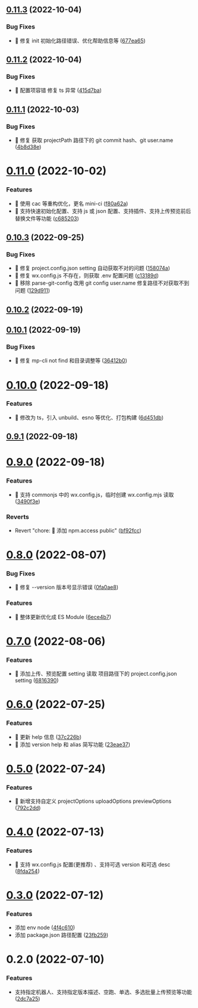

## [0.11.3](https://github.com/lxchuan12/mini-ci/compare/0.11.2...0.11.3) (2022-10-04)


### Bug Fixes

* 🐛 修复 init 初始化路径错误、优化帮助信息等 ([677ea65](https://github.com/lxchuan12/mini-ci/commit/677ea65ec6128d457b67ac2d4c015faa632180eb))

## [0.11.2](https://github.com/lxchuan12/mini-ci/compare/0.11.1...0.11.2) (2022-10-04)


### Bug Fixes

* 🐛 配置项容错 修复 ts 异常 ([415d7ba](https://github.com/lxchuan12/mini-ci/commit/415d7bada60c145f31e83b0d4be9c63ac5589177))

## [0.11.1](https://github.com/lxchuan12/mini-ci/compare/0.11.0...0.11.1) (2022-10-03)


### Bug Fixes

* 🐛 修复 获取 projectPath 路径下的 git commit hash、git user.name ([4b8d38e](https://github.com/lxchuan12/mini-ci/commit/4b8d38e8b812886e8b9d0531a701c389fa0dfa5f))

# [0.11.0](https://github.com/lxchuan12/mini-ci/compare/0.10.3...0.11.0) (2022-10-02)


### Features

* 🎸 使用 cac 等重构优化，更名 mini-ci ([f80a62a](https://github.com/lxchuan12/mini-ci/commit/f80a62a4b329f94f494aa68168e5db91af05f6e2))
* 🎸 支持快速初始化配置、支持 js 或 json 配置、支持插件、支持上传预览前后替换文件等功能 ([c685203](https://github.com/lxchuan12/mini-ci/commit/c685203dca4fa1fac0181edf5020c9dee6ef4136))

## [0.10.3](https://github.com/lxchuan12/mp-cli/compare/0.10.2...0.10.3) (2022-09-25)


### Bug Fixes

* 🐛 修复 project.config.json setting 自动获取不对的问题 ([158074a](https://github.com/lxchuan12/mp-cli/commit/158074a131facd4dc6662851accb6ad1303046d3))
* 🐛 修复 wx.config.js 不存在，则获取 .env 配置问题 ([c13189d](https://github.com/lxchuan12/mp-cli/commit/c13189dca9d809d5cfc11a82b3b64e5997419923))
* 🐛 移除 parse-git-config 改用 git config user.name 修复路径不对获取不到问题 ([129d911](https://github.com/lxchuan12/mp-cli/commit/129d911945b2bd9f24d1c08af4fee7d1b02b0b72))

## [0.10.2](https://github.com/lxchuan12/mp-cli/compare/0.10.1...0.10.2) (2022-09-19)

## [0.10.1](https://github.com/lxchuan12/mp-cli/compare/0.10.0...0.10.1) (2022-09-19)


### Bug Fixes

* 🐛 修复 mp-cli not find 和目录调整等 ([36412b0](https://github.com/lxchuan12/mp-cli/commit/36412b0ca06d80bdc2be21d2463e2980fed9baa1))

# [0.10.0](https://github.com/lxchuan12/mp-cli/compare/0.9.1...0.10.0) (2022-09-18)


### Features

* 🎸 修改为 ts，引入 unbuild、esno 等优化、打包构建 ([6d451db](https://github.com/lxchuan12/mp-cli/commit/6d451dbcdae603f4fe819e854285f7734b7d32d5))

## [0.9.1](https://github.com/lxchuan12/mp-cli/compare/0.9.0...0.9.1) (2022-09-18)

# [0.9.0](https://github.com/lxchuan12/mp-cli/compare/0.8.0...0.9.0) (2022-09-18)


### Features

* 🎸 支持 commonjs 中的 wx.config.js，临时创建 wx.config.mjs 读取 ([3490f3e](https://github.com/lxchuan12/mp-cli/commit/3490f3e432d686a1fdaebbce56be21be5405d546))


### Reverts

* Revert "chore: 🤖 添加 npm.access public" ([bf92fcc](https://github.com/lxchuan12/mp-cli/commit/bf92fcc0a65e6ba9434f26b986edb951b8139cce))

# [0.8.0](https://github.com/lxchuan12/mp-cli/compare/0.7.0...0.8.0) (2022-08-07)


### Bug Fixes

* 🐛 修复 --version 版本号显示错误 ([0fa0ae8](https://github.com/lxchuan12/mp-cli/commit/0fa0ae8ec75b35f9a962f7909e1f24552fdd0494))


### Features

* 🎸 整体更新优化成 ES Module ([6ece4b7](https://github.com/lxchuan12/mp-cli/commit/6ece4b710eef6bee59a53fbc735d63342b74879c))

# [0.7.0](https://github.com/lxchuan12/mp-cli/compare/0.6.0...0.7.0) (2022-08-06)


### Features

* 🎸 添加上传、预览配置 setting 读取 项目路径下的 project.config.json setting ([6816390](https://github.com/lxchuan12/mp-cli/commit/6816390be34805595e9957796d03b67a7ec9be6f))

# [0.6.0](https://github.com/lxchuan12/mp-cli/compare/0.5.0...0.6.0) (2022-07-25)


### Features

* 🎸 更新 help 信息 ([37c226b](https://github.com/lxchuan12/mp-cli/commit/37c226b467bb06110b67baa87d0a0bcbe3ae319d))
* 🎸 添加 version help 和 alias 简写功能 ([23eae37](https://github.com/lxchuan12/mp-cli/commit/23eae37b8d6dab473222699a0c11049c22570b09))

# [0.5.0](https://github.com/lxchuan12/mp-cli/compare/0.4.0...0.5.0) (2022-07-24)


### Features

* 🎸 新增支持自定义 projectOptions uploadOptions previewOptions ([792c2dd](https://github.com/lxchuan12/mp-cli/commit/792c2ddcf336b361694b12a02d964025ee4c545a))

# [0.4.0](https://github.com/lxchuan12/mp-cli/compare/0.3.0...0.4.0) (2022-07-13)


### Features

* 🎸 支持 wx.config.js 配置(更推荐) 、支持可选 version 和可选 desc ([8fda254](https://github.com/lxchuan12/mp-cli/commit/8fda254d38c50979d3222d3a82ed292dedbe9b98))

# [0.3.0](https://github.com/lxchuan12/mp-cli/compare/0.2.0...0.3.0) (2022-07-12)


### Features

* 添加 env node ([4f4c610](https://github.com/lxchuan12/mp-cli/commit/4f4c610156f15e612dff31c8f7efe77380bda2e8))
* 添加 package.json 路径配置 ([23fb259](https://github.com/lxchuan12/mp-cli/commit/23fb259ab6566faccea22fd587b8db1bf59536cd))

# 0.2.0 (2022-07-10)


### Features

* 支持指定机器人、支持指定版本描述、空跑、单选、多选批量上传预览等功能 ([2dc7a25](https://github.com/lxchuan12/mp-cli/commit/2dc7a25b9b56f12baa6a88d3611b6ed185333e59))